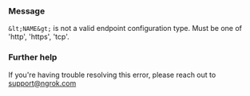 
### Message
`&lt;NAME&gt;` is not a valid endpoint configuration type. Must be one of 'http', 'https', 'tcp'.

### Further help
If you're having trouble resolving this error, please reach out to [support@ngrok.com](mailto:support@ngrok.com?subject=Help%20with%20ERR_NGROK_1622)


